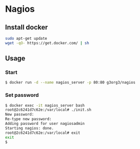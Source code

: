 # Nagios

## Install docker
```sh
sudo apt-get update
wget -qO- https://get.docker.com/ | sh
```

## Usage

### Start
```sh
$ docker run -d --name nagios_server -p 80:80 g3org3/nagios
```

### Set password
```sh
$ docker exec -it nagios_server bash
root@2c6241d7c62e:/var/local# ./init.sh
New password:
Re-type new password:
Adding password for user nagiosadmin
Starting nagios: done.
root@2c6241d7c62e:/var/local# exit
exit
$
```
